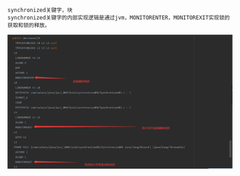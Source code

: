     synchronized关键字，块
    synchronized关键字的内部实现逻辑是通过jvm，MONITORENTER，MONITOREXIT实现锁的获取和锁的释放。
![synchronized关键字](01.png)